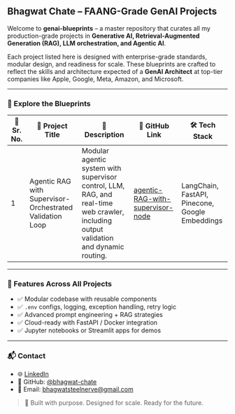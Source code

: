 ## Bhagwat Chate – FAANG-Grade GenAI Projects

Welcome to **genai-blueprints** – a master repository that curates all my production-grade projects in **Generative AI, Retrieval-Augmented Generation (RAG), LLM orchestration, and Agentic AI**.

Each project listed here is designed with enterprise-grade standards, modular design, and readiness for scale. These blueprints are crafted to reflect the skills and architecture expected of a **GenAI Architect** at top-tier companies like Apple, Google, Meta, Amazon, and Microsoft.

---

### 🔗 Explore the Blueprints

| 🔢 Sr. No. | 🚀 Project Title             | 📄 Description                                                              | 🔗 GitHub Link                                          | 🛠 Tech Stack                                           |
|-----------|-----------------------------|-----------------------------------------------------------------------------|--------------------------------------------------------|--------------------------------------------------------|
| 1         | Agentic RAG with Supervisor-Orchestrated Validation Loop               | Modular agentic system with supervisor control, LLM, RAG, and real-time web crawler, including output validation and dynamic routing.            | [agentic-RAG-with-supervisor-node](https://github.com/bhagwat-chate/agentic-RAG-with-supervisor-node)       | LangChain, FastAPI, Pinecone, Google Embeddings        |


---

### 🧩 Features Across All Projects

- ✅ Modular codebase with reusable components  
- ✅ `.env` configs, logging, exception handling, retry logic  
- ✅ Advanced prompt engineering + RAG strategies  
- ✅ Cloud-ready with FastAPI / Docker integration  
- ✅ Jupyter notebooks or Streamlit apps for demos  

---

### 📬 Contact

- 🌐 [LinkedIn](https://www.linkedin.com/in/aimlbhagwatchate/)  
- 🧰 GitHub: [@bhagwat-chate](https://github.com/bhagwat-chate)  
- 📧 Email: bhagwatsteelnerve@gmail.com

> 🚀 Built with purpose. Designed for scale. Ready for the future.

